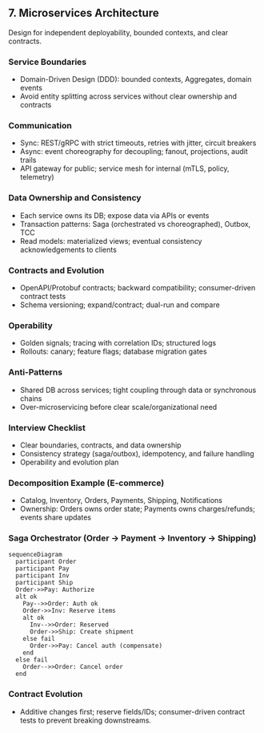## 7. Microservices Architecture

Design for independent deployability, bounded contexts, and clear contracts.

### Service Boundaries
- Domain-Driven Design (DDD): bounded contexts, Aggregates, domain events
- Avoid entity splitting across services without clear ownership and contracts

### Communication
- Sync: REST/gRPC with strict timeouts, retries with jitter, circuit breakers
- Async: event choreography for decoupling; fanout, projections, audit trails
- API gateway for public; service mesh for internal (mTLS, policy, telemetry)

### Data Ownership and Consistency
- Each service owns its DB; expose data via APIs or events
- Transaction patterns: Saga (orchestrated vs choreographed), Outbox, TCC
- Read models: materialized views; eventual consistency acknowledgements to clients

### Contracts and Evolution
- OpenAPI/Protobuf contracts; backward compatibility; consumer-driven contract tests
- Schema versioning; expand/contract; dual-run and compare

### Operability
- Golden signals; tracing with correlation IDs; structured logs
- Rollouts: canary; feature flags; database migration gates

### Anti-Patterns
- Shared DB across services; tight coupling through data or synchronous chains
- Over-microservicing before clear scale/organizational need

### Interview Checklist
- Clear boundaries, contracts, and data ownership
- Consistency strategy (saga/outbox), idempotency, and failure handling
- Operability and evolution plan


### Decomposition Example (E-commerce)
- Catalog, Inventory, Orders, Payments, Shipping, Notifications
- Ownership: Orders owns order state; Payments owns charges/refunds; events share updates

### Saga Orchestrator (Order → Payment → Inventory → Shipping)
```mermaid
sequenceDiagram
  participant Order
  participant Pay
  participant Inv
  participant Ship
  Order->>Pay: Authorize
  alt ok
    Pay-->>Order: Auth ok
    Order->>Inv: Reserve items
    alt ok
      Inv-->>Order: Reserved
      Order->>Ship: Create shipment
    else fail
      Order->>Pay: Cancel auth (compensate)
    end
  else fail
    Order-->>Order: Cancel order
  end
```

### Contract Evolution
- Additive changes first; reserve fields/IDs; consumer-driven contract tests to prevent breaking downstreams.



